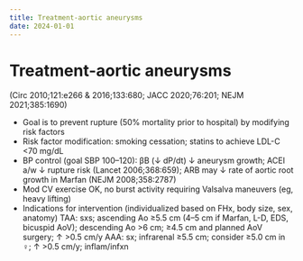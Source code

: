 ```yaml
---
title: Treatment-aortic aneurysms
date: 2024-01-01
---
```

# Treatment-aortic aneurysms

 (Circ 2010;121:e266 & 2016;133:680; JACC 2020;76:201; NEJM 2021;385:1690)
* Goal is to prevent rupture (50% mortality prior to hospital) by modifying risk factors
* Risk factor modification: smoking cessation; statins to achieve LDL-C <70 mg/dL
* BP control (goal SBP 100–120): βB (↓ dP/dt) ↓ aneurysm growth; ACEI a/w ↓ rupture risk (Lancet 2006;368:659); ARB may ↓ rate of aortic root growth in Marfan (NEJM 2008;358:2787)
* Mod CV exercise OK, no burst activity requiring Valsalva maneuvers (eg, heavy lifting)
* Indications for intervention (individualized based on FHx, body size, sex, anatomy)
TAA: sxs; ascending Ao ≥5.5 cm (4–5 cm if Marfan, L-D, EDS, bicuspid AoV); descending Ao >6 cm; ≥4.5 cm and planned AoV surgery; ↑ >0.5 cm/y
AAA: sx; infrarenal ≥5.5 cm; consider ≥5.0 cm in ♀; ↑ >0.5 cm/y; inflam/infxn
